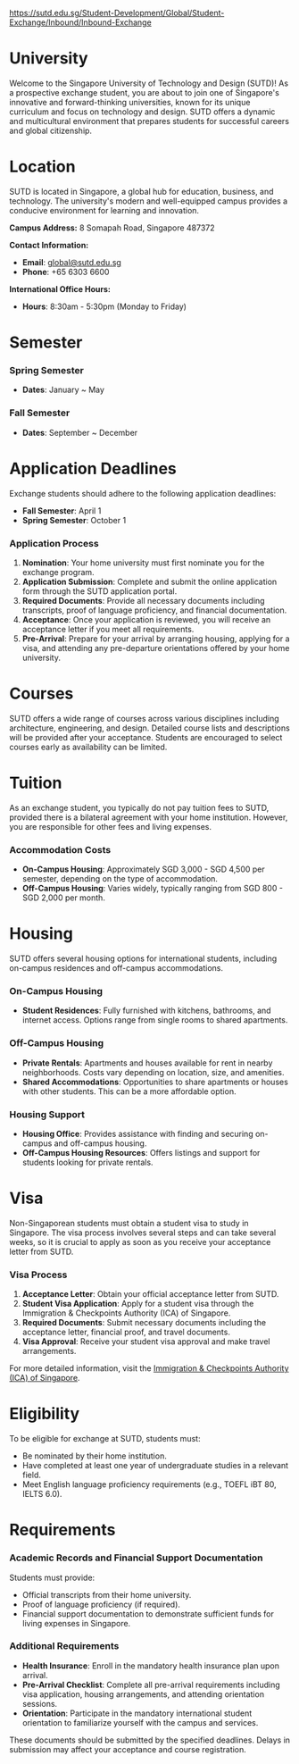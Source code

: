 https://sutd.edu.sg/Student-Development/Global/Student-Exchange/Inbound/Inbound-Exchange

# University

Welcome to the Singapore University of Technology and Design (SUTD)! As a prospective exchange student, you are about to join one of Singapore's innovative and forward-thinking universities, known for its unique curriculum and focus on technology and design. SUTD offers a dynamic and multicultural environment that prepares students for successful careers and global citizenship.

# Location

SUTD is located in Singapore, a global hub for education, business, and technology. The university's modern and well-equipped campus provides a conducive environment for learning and innovation.

**Campus Address:**
8 Somapah Road, Singapore 487372

**Contact Information:**

- **Email**: global@sutd.edu.sg
- **Phone**: +65 6303 6600

**International Office Hours:**

- **Hours**: 8:30am - 5:30pm (Monday to Friday)

# Semester

### Spring Semester

- **Dates**: January ~ May

### Fall Semester

- **Dates**: September ~ December

# Application Deadlines

Exchange students should adhere to the following application deadlines:

- **Fall Semester**: April 1
- **Spring Semester**: October 1

### Application Process

1. **Nomination**: Your home university must first nominate you for the exchange program.
2. **Application Submission**: Complete and submit the online application form through the SUTD application portal.
3. **Required Documents**: Provide all necessary documents including transcripts, proof of language proficiency, and financial documentation.
4. **Acceptance**: Once your application is reviewed, you will receive an acceptance letter if you meet all requirements.
5. **Pre-Arrival**: Prepare for your arrival by arranging housing, applying for a visa, and attending any pre-departure orientations offered by your home university.

# Courses

SUTD offers a wide range of courses across various disciplines including architecture, engineering, and design. Detailed course lists and descriptions will be provided after your acceptance. Students are encouraged to select courses early as availability can be limited.

# Tuition

As an exchange student, you typically do not pay tuition fees to SUTD, provided there is a bilateral agreement with your home institution. However, you are responsible for other fees and living expenses.

### Accommodation Costs

- **On-Campus Housing**: Approximately SGD 3,000 - SGD 4,500 per semester, depending on the type of accommodation.
- **Off-Campus Housing**: Varies widely, typically ranging from SGD 800 - SGD 2,000 per month.

# Housing

SUTD offers several housing options for international students, including on-campus residences and off-campus accommodations.

### On-Campus Housing

- **Student Residences**: Fully furnished with kitchens, bathrooms, and internet access. Options range from single rooms to shared apartments.

### Off-Campus Housing

- **Private Rentals**: Apartments and houses available for rent in nearby neighborhoods. Costs vary depending on location, size, and amenities.
- **Shared Accommodations**: Opportunities to share apartments or houses with other students. This can be a more affordable option.

### Housing Support

- **Housing Office**: Provides assistance with finding and securing on-campus and off-campus housing.
- **Off-Campus Housing Resources**: Offers listings and support for students looking for private rentals.

# Visa

Non-Singaporean students must obtain a student visa to study in Singapore. The visa process involves several steps and can take several weeks, so it is crucial to apply as soon as you receive your acceptance letter from SUTD.

### Visa Process

1. **Acceptance Letter**: Obtain your official acceptance letter from SUTD.
2. **Student Visa Application**: Apply for a student visa through the Immigration & Checkpoints Authority (ICA) of Singapore.
3. **Required Documents**: Submit necessary documents including the acceptance letter, financial proof, and travel documents.
4. **Visa Approval**: Receive your student visa approval and make travel arrangements.

For more detailed information, visit the [Immigration & Checkpoints Authority (ICA) of Singapore](https://www.ica.gov.sg/).

# Eligibility

To be eligible for exchange at SUTD, students must:

- Be nominated by their home institution.
- Have completed at least one year of undergraduate studies in a relevant field.
- Meet English language proficiency requirements (e.g., TOEFL iBT 80, IELTS 6.0).

# Requirements

### Academic Records and Financial Support Documentation

Students must provide:

- Official transcripts from their home university.
- Proof of language proficiency (if required).
- Financial support documentation to demonstrate sufficient funds for living expenses in Singapore.

### Additional Requirements

- **Health Insurance**: Enroll in the mandatory health insurance plan upon arrival.
- **Pre-Arrival Checklist**: Complete all pre-arrival requirements including visa application, housing arrangements, and attending orientation sessions.
- **Orientation**: Participate in the mandatory international student orientation to familiarize yourself with the campus and services.

These documents should be submitted by the specified deadlines. Delays in submission may affect your acceptance and course registration.
